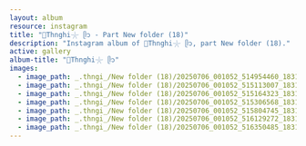 ```yaml
---
layout: album
resource: instagram
title: "🐚Thnghi𓇼 ᥫ᭡ - Part New folder (18)"
description: "Instagram album of 🐚Thnghi𓇼 ᥫ᭡, part New folder (18)."
active: gallery
album-title: "🐚Thnghi𓇼 ᥫ᭡"
images:
  - image_path: _.thngi_/New folder (18)/20250706_001052_514954460_18311962051233157_5296631046346408836_n.jpg
  - image_path: _.thngi_/New folder (18)/20250706_001052_515113007_18311962030233157_9163180788154617677_n.jpg
  - image_path: _.thngi_/New folder (18)/20250706_001052_515164323_18311962021233157_7655917374506408079_n.jpg
  - image_path: _.thngi_/New folder (18)/20250706_001052_515306568_18311961994233157_7415912801135387616_n.jpg
  - image_path: _.thngi_/New folder (18)/20250706_001052_515804745_18311962042233157_7245984620155753061_n.jpg
  - image_path: _.thngi_/New folder (18)/20250706_001052_516129272_18311962012233157_7880263484154474460_n.jpg
  - image_path: _.thngi_/New folder (18)/20250706_001052_516350485_18311962003233157_9063253600416595260_n.jpg
---
```

